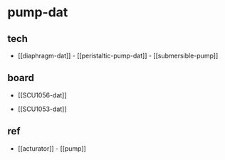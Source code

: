 
# pump-dat

## tech 

- [[diaphragm-dat]] - [[peristaltic-pump-dat]] - [[submersible-pump]]


## board 

- [[SCU1056-dat]]

- [[SCU1053-dat]]



## ref 

- [[acturator]] - [[pump]]
